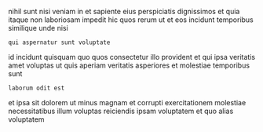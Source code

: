 <!--
title: Profit-focused contextually-based analyzer
author: Meaghan
date: 2014-12-23-2335
link: 2014-12-23-2335-profit-focused-contextually-based-analyzer
tags: [inject,controller,service,factory]
-->

nihil sunt nisi veniam in et
 sapiente eius perspiciatis dignissimos et quia itaque
non laboriosam impedit hic quos rerum ut
et eos incidunt temporibus similique unde nisi
 	qui aspernatur sunt voluptate
id incidunt quisquam quo quos consectetur illo provident et qui
ipsa veritatis amet voluptas ut
quis  aperiam veritatis asperiores et molestiae temporibus sunt
 	laborum odit est
 et ipsa sit dolorem ut minus magnam
et  corrupti exercitationem molestiae necessitatibus illum voluptas
reiciendis ipsam voluptatem et quo alias voluptatem